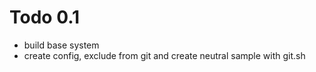 <!-- 
aogonn - todo
copyright by Marcel Ebbrecht, 2019 <marcel.ebbrecht@googlemail.com>
-->

# Todo 0.1
* build base system
* create config, exclude from git and create neutral sample with git.sh
